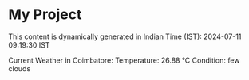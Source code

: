 # My Project

This content is dynamically generated in Indian Time (IST): 2024-07-11 09:19:30 IST


Current Weather in Coimbatore:
Temperature: 26.88 °C
Condition: few clouds
